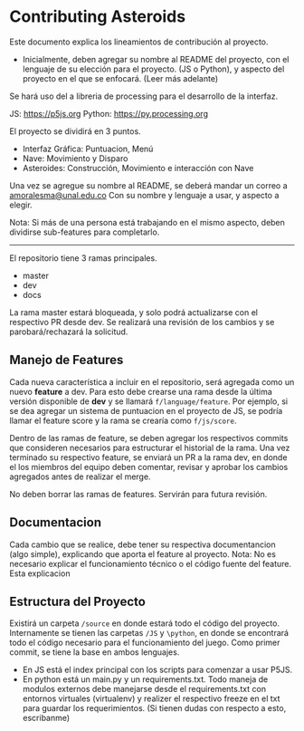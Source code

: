 # Contributing Asteroids 
Este documento explica los lineamientos de contribución al proyecto. 

- Inicialmente, deben agregar su nombre al README del proyecto, con el lenguaje de su elección para el proyecto. (JS o Python), y aspecto del proyecto en el que se enfocará. (Leer más adelante)

Se hará uso del a libreria de processing para el desarrollo de la interfaz. 

JS: https://p5js.org
Python: https://py.processing.org

El proyecto se dividirá en 3 puntos. 

* Interfaz Gráfica: Puntuacion, Menú
* Nave: Movimiento y Disparo
* Asteroides: Construcción, Movimiento e interacción con Nave 

Una vez se agregue su nombre al README, se deberá mandar un correo a amoralesma@unal.edu.co Con su nombre y lenguaje a usar, y aspecto a elegir. 

Nota: Si más de una persona está trabajando en el mismo aspecto, deben dividirse sub-features para completarlo.  

---

El repositorio tiene 3 ramas principales. 
* master
* dev 
* docs 

La rama master estará bloqueada, y solo podrá actualizarse con el respectivo PR desde dev. Se realizará una revisión de los cambios y se parobará/rechazará la solicitud. 

## Manejo de Features 
Cada nueva característica a incluir en el repositorio, será agregada como un nuevo __feature__ a dev. Para esto debe crearse una rama desde la última versión disponible de __dev__ y se llamará `f/language/feature`. Por ejemplo, si se dea agregar un sistema de puntuacion en el proyecto de JS, se podría llamar el feature score y la rama se crearía como `f/js/score`. 

Dentro de las ramas de feature, se deben agregar los respectivos commits que consideren necesarios para estructurar el historial de la rama. Una vez terminado su respectivo feature, se enviará un PR a la rama dev, en donde el los miembros del equipo deben comentar, revisar y aprobar los cambios agregados antes de realizar el merge. 

No deben borrar las ramas de features. Servirán para futura revisión.

## Documentacion 
Cada cambio que se realice, debe tener su respectiva documentancion (algo simple), explicando que aporta el feature al proyecto. Nota: No es necesario explicar el funcionamiento técnico o el código fuente del feature. Esta explicacion 

## Estructura del Proyecto 
Existirá un carpeta `/source` en donde estará todo el código del proyecto. Internamente se tienen las carpetas `/JS` y `\python`, en donde se encontrará todo el código necesario para el funcionamiento del juego. Como primer commit, se tiene la base en ambos lenguajes. 
* En JS está el index principal con los scripts para comenzar a usar P5JS. 
* En python está un main.py y un requirements.txt. Todo maneja de modulos externos debe manejarse desde el requirements.txt con entornos virtuales (virtualenv) y realizer el respectivo freeze en el txt para guardar los requerimientos. (Si tienen dudas con respecto a esto, escribanme) 


